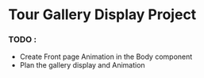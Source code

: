 # Tour Gallery Display Project

### TODO : 
 * Create Front page Animation in the Body component
 * Plan the gallery display and Animation